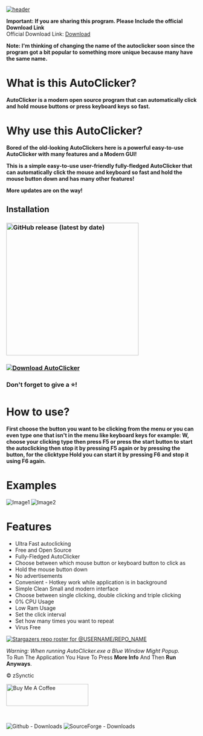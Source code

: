[![header](https://capsule-render.vercel.app/api?type=cylinder&color=timeGradient&section=header&text=AutoClicker&fontSize=90&animation=fadeIn)](https://github.com/zSynctic/AutoClicker)

**Important: If you are sharing this program. Please Include the official Download Link** <br />
Official Download Link: [Download](https://github.com/zSynctic/AutoClicker/releases/download/v1.0.5/AutoClicker-1.0.5.exe)

**Note: I'm thinking of changing the name of the autoclicker soon since the program got a bit popular to something more unique because many have the same name.**

# What is this AutoClicker?

**AutoClicker is a modern open source program that can automatically click and hold mouse buttons or press keyboard keys so fast.**

# Why use this AutoClicker?

**Bored of the old-looking AutoClickers here is a powerful easy-to-use AutoClicker with many features and a Modern GUI!** <br />

**This is a simple easy-to-use user-friendly fully-fledged AutoClicker that can automatically click the mouse and keyboard so fast and hold the mouse button down and has many other features!** <br />

**More updates are on the way!**

## Installation

### [<img alt="GitHub release (latest by date)" src="https://img.shields.io/github/v/release/zSynctic/AutoClicker?display_name=release&label=Windows&logo=Windows&logoColor=019df4&style=for-the-badge" width="350">](https://github.com/zSynctic/AutoClicker/releases/download/v1.0.5/AutoClicker-1.0.5.exe)

### [![Download AutoClicker](https://a.fsdn.com/con/app/sf-download-button)](https://sourceforge.net/projects/autoclickersync/files/v1.0.5/AutoClicker-1.0.5.exe/download)

### Don't forget to give a ⭐!

# How to use?

**First choose the button you want to be clicking from the menu or you can even type one that isn't in the menu like keyboard keys for example: W, choose your clicking type then press F5 or press the start button to start the autoclicking then stop it by pressing F5 again or by pressing the button, for the clicktype Hold you can start it by pressing F6 and stop it using F6 again.**

# Examples
![Image1](https://github.com/zSynctic/AutoClicker/assets/71632495/63d22fcf-09aa-49d9-9d78-be9f3af466b1)  ![Image2](https://github.com/zSynctic/AutoClicker/assets/71632495/6c91bf26-8790-4ded-877a-ee075ad481cc)


# Features

- Ultra Fast autoclicking
- Free and Open Source <br />
- Fully-Fledged AutoClicker <br />
- Choose between which mouse button or keyboard button to click as <br />
- Hold the mouse button down <br />
- No advertisements <br />
- Convenient - Hotkey work while application is in background <br />
- Simple Clean Small and modern interface <br />
- Choose between single clicking, double clicking and triple clicking <br />
- 0% CPU Usage <br />
- Low Ram Usage <br />
- Set the click interval <br />
- Set how many times you want to repeat <br />
- Virus Free

[![Stargazers repo roster for @USERNAME/REPO_NAME](https://reporoster.com/stars/zSynctic/AutoClicker)](https://github.com/zSynctic/AutoClicker/stargazers)

*Warning: When running AutoClicker.exe a Blue Window Might Popup.* \
To Run The Application You Have To Press **More Info** And Then **Run Anyways**.

© zSynctic

<a href="https://www.buymeacoffee.com/zsynctic" target="_blank"><img src="https://cdn.buymeacoffee.com/buttons/v2/arial-blue.png" alt="Buy Me A Coffee" style="height: 58px !important;width: 217px !important;" ></a>

<br>

![Github - Downloads](https://img.shields.io/github/downloads/zSynctic/autoclicker/total?label=Github%20Downloads)
![SourceForge - Downloads](https://img.shields.io/sourceforge/dt/autoclickersync?label=SourceForge%20Downloads)

